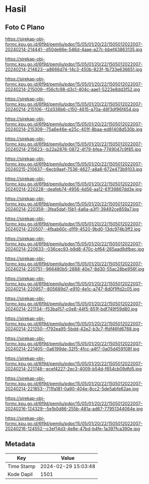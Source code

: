 # Hasil

## Foto C Plano

https://sirekap-obj-formc.kpu.go.id/6f9d/pemilu/pdpr/15/05/01/20/22/1505012022007-20240214-214441--d50de66e-546d-4aae-a27c-bbef43863135.jpg

https://sirekap-obj-formc.kpu.go.id/6f9d/pemilu/pdpr/15/05/01/20/22/1505012022007-20240214-214623--a8666d74-14c3-450b-823f-1b733e636651.jpg

https://sirekap-obj-formc.kpu.go.id/6f9d/pemilu/pdpr/15/05/01/20/22/1505012022007-20240214-215009--f56cfc98-d3c1-404c-aae1-5223e8dd3f52.jpg

https://sirekap-obj-formc.kpu.go.id/6f9d/pemilu/pdpr/15/05/01/20/22/1505012022007-20240214-215106--f2d336b6-c150-4615-a70a-48f3df96f454.jpg

https://sirekap-obj-formc.kpu.go.id/6f9d/pemilu/pdpr/15/05/01/20/22/1505012022007-20240214-215309--75a6e46e-e25c-401f-8baa-ed81408d530b.jpg

https://sirekap-obj-formc.kpu.go.id/6f9d/pemilu/pdpr/15/05/01/20/22/1505012022007-20240214-215623--b22a2876-0872-4f79-bfea-7749047c9f85.jpg

https://sirekap-obj-formc.kpu.go.id/6f9d/pemilu/pdpr/15/05/01/20/22/1505012022007-20240215-210637--6ecb9aef-7536-4627-a8a6-672e473b9103.jpg

https://sirekap-obj-formc.kpu.go.id/6f9d/pemilu/pdpr/15/05/01/20/22/1505012022007-20240214-220228--deafeb74-4956-4d56-aa12-61f39867dd3e.jpg

https://sirekap-obj-formc.kpu.go.id/6f9d/pemilu/pdpr/15/05/01/20/22/1505012022007-20240214-220359--3fea5daf-15b1-4a6a-a3f1-39492ce859a7.jpg

https://sirekap-obj-formc.kpu.go.id/6f9d/pemilu/pdpr/15/05/01/20/22/1505012022007-20240214-220507--4fbab60c-d1f9-4520-9bd0-13dc974b3ff2.jpg

https://sirekap-obj-formc.kpu.go.id/6f9d/pemilu/pdpr/15/05/01/20/22/1505012022007-20240214-220633--036cec93-b9d8-470c-bf64-265aad9dfbec.jpg

https://sirekap-obj-formc.kpu.go.id/6f9d/pemilu/pdpr/15/05/01/20/22/1505012022007-20240214-220751--966480b5-2888-40e7-8d30-55ac28be956f.jpg

https://sirekap-obj-formc.kpu.go.id/6f9d/pemilu/pdpr/15/05/01/20/22/1505012022007-20240214-220957--805689d7-e910-4e1c-a747-8d0f1ffd2c05.jpg

https://sirekap-obj-formc.kpu.go.id/6f9d/pemilu/pdpr/15/05/01/20/22/1505012022007-20240214-221134--f53ba157-c0e8-44f5-851f-bdf749f59d80.jpg

https://sirekap-obj-formc.kpu.go.id/6f9d/pemilu/pdpr/15/05/01/20/22/1505012022007-20240214-221250--f792ea95-5bdd-42e2-b3c7-ffdf46fd6768.jpg

https://sirekap-obj-formc.kpu.go.id/6f9d/pemilu/pdpr/15/05/01/20/22/1505012022007-20240214-221405--0a6199de-32f5-4fcc-a4f7-0a05d459108f.jpg

https://sirekap-obj-formc.kpu.go.id/6f9d/pemilu/pdpr/15/05/01/20/22/1505012022007-20240214-221748--ecef4227-2ec3-4009-b54d-f654cb09dfd5.jpg

https://sirekap-obj-formc.kpu.go.id/6f9d/pemilu/pdpr/15/05/01/20/22/1505012022007-20240214-221853--711fa181-0a90-404e-8cc2-5de5abfe62ae.jpg

https://sirekap-obj-formc.kpu.go.id/6f9d/pemilu/pdpr/15/05/01/20/22/1505012022007-20240216-124329--5e1b0d86-255b-481a-ad67-77951344064e.jpg

https://sirekap-obj-formc.kpu.go.id/6f9d/pemilu/pdpr/15/05/01/20/22/1505012022007-20240216-124552--c3ef14d3-4e8e-47bd-b4fe-1a397fca390e.jpg


## Metadata

| Key        | Value               |
| ---------- | ------------------- |
| Time Stamp | 2024-02-29 15:03:48 |
| Kode Dapil | 1501                |



